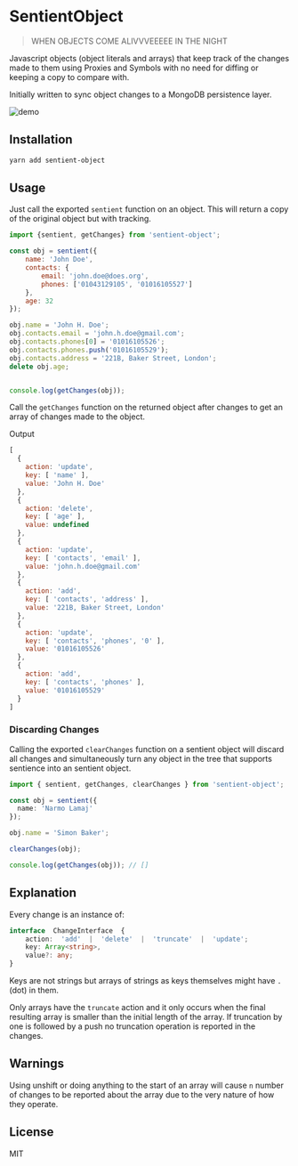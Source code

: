 
# SentientObject
> WHEN OBJECTS COME ALIVVVEEEEE IN THE NIGHT

Javascript objects (object literals and arrays) that keep track of the changes made to them using Proxies and Symbols with no need for diffing or keeping a copy to compare with.

Initially written to sync object changes to a MongoDB persistence layer.

![demo](https://i.imgur.com/pdZH446.png)

## Installation
```bash
yarn add sentient-object
```


## Usage
Just call the exported `sentient` function on an object. This will return a copy of the original object but with tracking.

```Javascript
import {sentient, getChanges} from 'sentient-object';

const obj = sentient({
    name: 'John Doe',
    contacts: {
        email: 'john.doe@does.org',
        phones: ['01043129105', '01016105527']
    },
    age: 32
});

obj.name = 'John H. Doe';
obj.contacts.email = 'john.h.doe@gmail.com';
obj.contacts.phones[0] = '01016105526';
obj.contacts.phones.push('01016105529');
obj.contacts.address = '221B, Baker Street, London';
delete obj.age;


console.log(getChanges(obj));
```
Call the `getChanges` function on the returned object after changes to get an array of changes made to the object.

Output

```Javascript
[
  {
	action: 'update',
	key: [ 'name' ],
	value: 'John H. Doe'
  },
  {
    action: 'delete',
    key: [ 'age' ],
    value: undefined
  },
  {
    action: 'update',
    key: [ 'contacts', 'email' ],
    value: 'john.h.doe@gmail.com'
  },
  {
    action: 'add',
    key: [ 'contacts', 'address' ],
    value: '221B, Baker Street, London'
  },
  {
    action: 'update',
    key: [ 'contacts', 'phones', '0' ],
    value: '01016105526'
  },
  {
    action: 'add',
    key: [ 'contacts', 'phones' ],
    value: '01016105529'
  }
]
```

### Discarding Changes

Calling the exported `clearChanges` function on a sentient object will
discard all changes and simultaneously turn any object in the tree that
supports sentience into an sentient object.

```Typescript
import { sentient, getChanges, clearChanges } from 'sentient-object';

const obj = sentient({
  name: 'Narmo Lamaj'
});

obj.name = 'Simon Baker';

clearChanges(obj);

console.log(getChanges(obj)); // []
```

## Explanation

Every change is an instance of:

```Typescript
interface  ChangeInterface  {
	action:  'add'  |  'delete'  |  'truncate'  |  'update';
	key: Array<string>,
	value?: any;
}
```

Keys are not strings but arrays of strings as keys themselves might have `.` (dot) in them.

Only arrays have the `truncate` action and it only occurs when the final resulting array is smaller than the initial length of the array. If truncation by one is followed by a push no truncation operation is reported in the changes.

## Warnings

Using unshift or doing anything to the start of an array will cause `n` number of changes to be reported about the array due to the very nature of how they operate.

## License
MIT